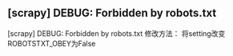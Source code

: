 ## [scrapy] DEBUG: Forbidden by robots.txt
[scrapy] DEBUG: Forbidden by robots.txt
修改方法：
将setting改变ROBOTSTXT_OBEY为False